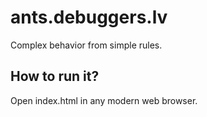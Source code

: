 # ants.debuggers.lv
Complex behavior from simple rules.

## How to run it?
Open index.html in any modern web browser.

